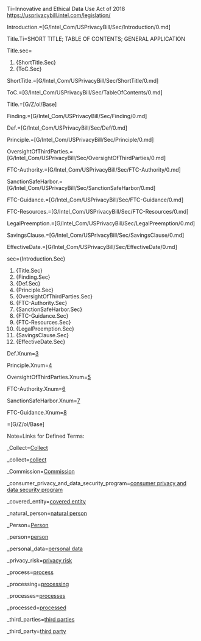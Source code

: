 Ti=Innovative and Ethical Data Use Act of 2018<br><a href="https://usprivacybill.intel.com/legislation/">https://usprivacybill.intel.com/legislation/</a>

Introduction.=[G/Intel_Com/USPrivacyBill/Sec/Introduction/0.md]

Title.Ti=SHORT TITLE; TABLE OF CONTENTS; GENERAL APPLICATION

Title.sec=<ol><li>{ShortTitle.Sec}<li>{ToC.Sec}</ol>

ShortTitle.=[G/Intel_Com/USPrivacyBill/Sec/ShortTitle/0.md]

ToC.=[G/Intel_Com/USPrivacyBill/Sec/TableOfContents/0.md]

Title.=[G/Z/ol/Base]

Finding.=[G/Intel_Com/USPrivacyBill/Sec/Finding/0.md]

Def.=[G/Intel_Com/USPrivacyBill/Sec/Def/0.md]

Principle.=[G/Intel_Com/USPrivacyBill/Sec/Principle/0.md]

OversightOfThirdParties.=[G/Intel_Com/USPrivacyBill/Sec/OversightOfThirdParties/0.md]

FTC-Authority.=[G/Intel_Com/USPrivacyBill/Sec/FTC-Authority/0.md]

SanctionSafeHarbor.=[G/Intel_Com/USPrivacyBill/Sec/SanctionSafeHarbor/0.md]

FTC-Guidance.=[G/Intel_Com/USPrivacyBill/Sec/FTC-Guidance/0.md]

FTC-Resources.=[G/Intel_Com/USPrivacyBill/Sec/FTC-Resources/0.md]

LegalPreemption.=[G/Intel_Com/USPrivacyBill/Sec/LegalPreemption/0.md]

SavingsClause.=[G/Intel_Com/USPrivacyBill/Sec/SavingsClause/0.md]

EffectiveDate.=[G/Intel_Com/USPrivacyBill/Sec/EffectiveDate/0.md]


sec={Introduction.Sec}<ol><li>{Title.Sec}<li>{Finding.Sec}<li>{Def.Sec}<li>{Principle.Sec}<li>{OversightOfThirdParties.Sec}<li>{FTC-Authority.Sec}<li>{SanctionSafeHarbor.Sec}<li>{FTC-Guidance.Sec}<li>{FTC-Resources.Sec}<li>{LegalPreemption.Sec}<li>{SavingsClause.Sec}<li>{EffectiveDate.Sec}</ol>


Def.Xnum=<a href='#Def.Sec'>3</a>

Principle.Xnum=<a href='#Principle.Sec'>4</a>

OversightOfThirdParties.Xnum=<a href='#OversightOfThirdParties.Sec'>5</a>

FTC-Authority.Xnum=<a href='#FTC-Authority.Sec'>6</a>

SanctionSafeHarbor.Xnum=<a href='#SanctionSafeHarbor.Sec'>7</a>

FTC-Guidance.Xnum=<a href='#FTC-Guidance.Sec'>8</a>

=[G/Z/ol/Base]

Note=Links for Defined Terms:

_Collect=<a href='#Def.collect.Sec' class='param'>Collect</a>

_collect=<a href='#Def.collect.Sec' class='param'>collect</a>

_Commission=<a href='#Def.Commission.Sec' class='param'>Commission</a>

_consumer_privacy_and_data_security_program=<a href='#Def.consumer_privacy_and_data_security_program.Sec' class='param'>consumer privacy and data security program</a>

_covered_entity=<a href='#Def.covered_entity.Sec' class='param'>covered entity</a>

_natural_person=<a href='#Def.natural_person.Sec' class='param'>natural person</a>

_Person=<a href='#Def.person.Sec' class='param'>Person</a>

_person=<a href='#Def.person.Sec' class='param'>person</a>

_personal_data=<a href='#Def.personal_data.Sec' class='param'>personal data</a>

_privacy_risk=<a href='#Def.privacy_risk.Sec' class='param'>privacy risk</a>

_process=<a href='#Def.process.Sec' class='param'>process</a>

_processing=<a href='#Def.process.Sec' class='param'>processing</a>

_processes=<a href='#Def.process.Sec' class='param'>processes</a>

_processed=<a href='#Def.process.Sec' class='param'>processed</a>

_third_parties=<a href='#Def.third_party.Sec' class='param'>third parties</a>

_third_party=<a href='#Def.third_party.Sec' class='param'>third party</a>
